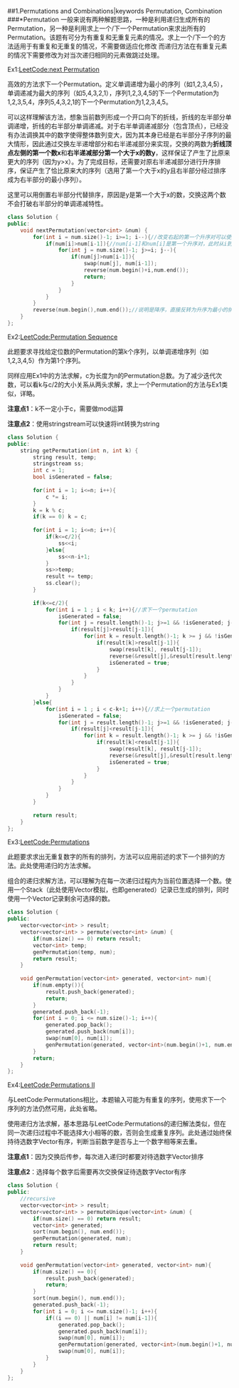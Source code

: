 ##1.Permutations and Combinations|keywords Permutation, Combination
###*Permutation
一般来说有两种解题思路，一种是利用递归生成所有的Permutation，另一种是利用求上一个/下一个Permutation来求出所有的Permutation。该题有可分为有重复和无重复元素的情况。求上一个/下一个的方法适用于有重复和无重复的情况，不需要做适应化修改
而递归方法在有重复元素的情况下需要修改为对当次递归相同的元素做跳过处理。

Ex1:[LeetCode:next Permutation](http://oj.leetcode.com/problems/next-permutation/)

高效的方法求下一个Permutation。定义单调递增为最小的序列（如1,2,3,4,5），单调递减为最大的序列（如5,4,3,2,1），序列1,2,3,4,5的下一个Permutation为1,2,3,5,4，序列5,4,3,2,1的下一个Permutation为1,2,3,4,5。

可以这样理解该方法，想象当前数列形成一个开口向下的折线，折线的左半部分单调递增，折线的右半部分单调递减。对于右半单调递减部分（包含顶点），已经没有办法调换其中的数字使得整体数列变大，因为其本身已经是右半部分子序列的最大情形，因此通过交换左半递增部分和右半递减部分来实现，交换的两数为**折线顶点左侧的第一个数x**和**右半递减部分第一个大于x的数y**，这样保证了产生了比原来更大的序列（因为y>x）。为了完成目标，还需要对原右半递减部分进行升序排序，保证产生了恰比原来大的序列（选用了第一个大于x的y且右半部分经过排序成为右半部分的最小序列）。

这里可以用倒置右半部分代替排序，原因是y是第一个大于x的数，交换这两个数不会打破右半部分的单调递减特性。
```cpp
class Solution {
public:
    void nextPermutation(vector<int> &num) {
        for(int i = num.size()-1; i>=1; i--){//改变右起的第一个升序对可以使序列变大
            if(num[i]>num[i-1]){//num[i-1]和num[i]是第一个升序对，此时从i到size()-1是降序
                for(int j = num.size()-1; j>=i; j--){
                    if(num[j]>num[i-1]){
                        swap(num[j], num[i-1]);
                        reverse(num.begin()+i,num.end());
                        return;
                    }
                }
            }
        }
        reverse(num.begin(),num.end());//说明是降序，直接反转为升序为最小的排列
    }
};
``` 
Ex2:[LeetCode:Permutation Sequence](http://oj.leetcode.com/problems/permutation-sequence/)

此题要求寻找给定位数的Permutation的第k个序列，以单调递增序列（如1,2,3,4,5）作为第1个序列。

同样应用Ex1中的方法求解，c为长度为n的Permutation总数。为了减少迭代次数，可以看k与c/2的大小关系从两头求解，求上一个Permutation的方法与Ex1类似，详略。

**注意点1**：k不一定小于c，需要做mod运算

**注意点2**：使用stringstream可以快速将int转换为string
```cpp
class Solution {
public:
    string getPermutation(int n, int k) {
        string result, temp;
        stringstream ss;
        int c = 1;
        bool isGenerated = false;
       
        for(int i = 1; i<=n; i++){
            c *= i;
        }
        k = k % c;
        if(k == 0) k = c;
       
        for(int i = 1; i<=n; i++){
            if(k<=c/2){
                ss<<i;
            }else{
                ss<<n-i+1;
            }
            ss>>temp;
            result += temp;
            ss.clear();
        }
       
        if(k<=c/2){
            for(int i = 1 ; i < k; i++){//求下一个permutation
                isGenerated = false;
                for(int j = result.length()-1; j>=1 && !isGenerated; j--){
                    if(result[j]>result[j-1]){
                        for(int k = result.length()-1; k >= j && !isGenerated; k--){
                            if(result[k]>result[j-1]){
                                swap(result[k], result[j-1]);
                                reverse(&result[j],&result[result.length()]);
                                isGenerated = true;
                            }
                        }
                    }
                }
            }
        }else{
            for(int i = 1 ; i < c-k+1; i++){//求上一个permutation
                isGenerated = false;
                for(int j = result.length()-1; j>=1 && !isGenerated; j--){
                    if(result[j]<result[j-1]){
                        for(int k = result.length()-1; k >= j && !isGenerated; k--){
                            if(result[k]<result[j-1]){
                                swap(result[k], result[j-1]);
                                reverse(&result[j],&result[result.length()]);
                                isGenerated = true;
                            }
                        }
                    }
                }
            }
        }
       
        return result;
    }
};
```
Ex3:[LeetCode:Permutations](http://oj.leetcode.com/problems/permutations/)

此题要求求出无重复数字的所有的排列，方法可以应用前述的求下一个排列的方法。此处使用递归的方法求解。

组合的递归求解方法，可以理解为在每一次递归过程内为当前位置选择一个数。使用一个Stack（此处使用Vector模拟，也即generated）记录已生成的排列，同时使用一个Vector记录剩余可选择的数。
```cpp
class Solution {
public:
    vector<vector<int> > result;
    vector<vector<int> > permute(vector<int> &num) {
        if(num.size() == 0) return result;
        vector<int> temp;
        genPermutation(temp, num);
        return result;
    }
    
    void genPermutation(vector<int> generated, vector<int> num){
        if(num.empty()){
            result.push_back(generated);
            return;
        }
        generated.push_back(-1);
        for(int i = 0; i <= num.size()-1; i++){
            generated.pop_back();
            generated.push_back(num[i]);
            swap(num[0], num[i]);
            genPermutation(generated, vector<int>(num.begin()+1, num.end()));
        }
        return;
    }
};
```
Ex4:[LeetCode:Permutations II](http://oj.leetcode.com/problems/permutations-ii/)

与LeetCode:Permutations相比，本题输入可能为有重复的序列，使用求下一个序列的方法仍然可用，此处省略。

使用递归方法求解，基本思路与LeetCode:Permutations的递归解法类似，但在同一次递归过程中不能选择大小相等的数，否则会生成重复序列。此处通过始终保持待选数字Vector有序，判断当前数字是否与上一个数字相等来去重。

**注意点1**：因为交换后传参，每次进入递归时都要对待选数字Vector排序

**注意点2**：选择每个数字后需要再次交换保证待选数字Vector有序

```cpp
class Solution {
public:
    //recursive
    vector<vector<int> > result;
    vector<vector<int> > permuteUnique(vector<int> &num) {
        if(num.size() == 0) return result;
        vector<int> generated;
        sort(num.begin(), num.end());
        genPermutation(generated, num);
        return result;
    }
    
    void genPermutation(vector<int> generated, vector<int> num){
        if(num.size() == 0){
            result.push_back(generated);
            return;
        }
        sort(num.begin(), num.end());
        generated.push_back(-1);
        for(int i = 0; i <= num.size()-1; i++){
            if((i == 0) || num[i] != num[i-1]){
                generated.pop_back();
                generated.push_back(num[i]);
                swap(num[0], num[i]);
                genPermutation(generated, vector<int>(num.begin()+1, num.end()));
                swap(num[0], num[i]);
            }
        }
    }
}; 
```
